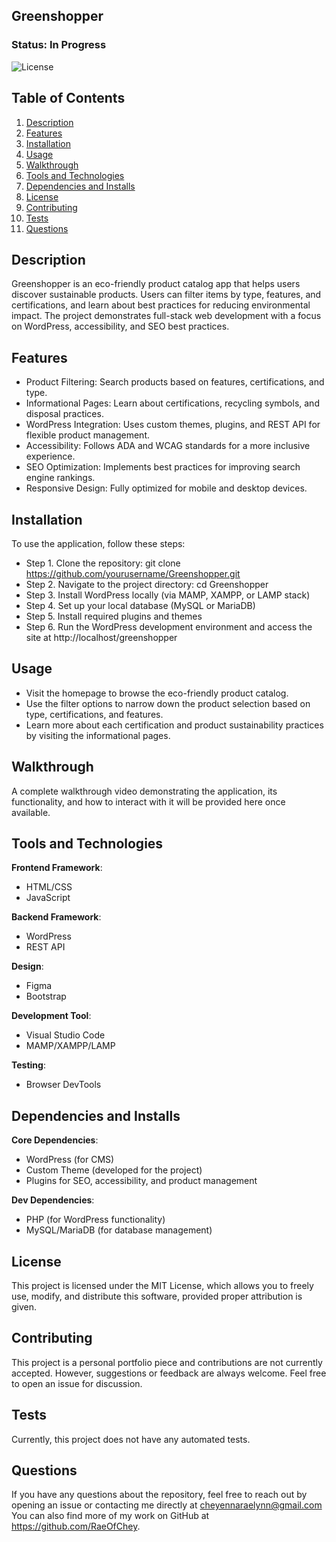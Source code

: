 ## Greenshopper

### Status: In Progress

![License](https://img.shields.io/badge/license-MIT-brightgreen.svg)

## Table of Contents
1. [Description](#description)
2. [Features](#features)
3. [Installation](#installation)
4. [Usage](#usage)
5. [Walkthrough](#walkthrough)
6. [Tools and Technologies](#tools-and-technologies)
7. [Dependencies and Installs](#dependencies-and-installs)
8. [License](#license)
9. [Contributing](#contributing)
10. [Tests](#tests)
11. [Questions](#questions)

## Description
Greenshopper is an eco-friendly product catalog app that helps users discover sustainable products. Users can filter items by type, features, and certifications, and learn about best practices for reducing environmental impact. The project demonstrates full-stack web development with a focus on WordPress, accessibility, and SEO best practices.

## Features
- Product Filtering: Search products based on features, certifications, and type.
- Informational Pages: Learn about certifications, recycling symbols, and disposal practices.
- WordPress Integration: Uses custom themes, plugins, and REST API for flexible product management.
- Accessibility: Follows ADA and WCAG standards for a more inclusive experience.
- SEO Optimization: Implements best practices for improving search engine rankings.
- Responsive Design: Fully optimized for mobile and desktop devices.

## Installation
To use the application, follow these steps:

- Step 1. Clone the repository: git clone https://github.com/yourusername/Greenshopper.git
- Step 2. Navigate to the project directory: cd Greenshopper
- Step 3. Install WordPress locally (via MAMP, XAMPP, or LAMP stack)
- Step 4. Set up your local database (MySQL or MariaDB)
- Step 5. Install required plugins and themes
- Step 6. Run the WordPress development environment and access the site at http://localhost/greenshopper

## Usage
- Visit the homepage to browse the eco-friendly product catalog.
- Use the filter options to narrow down the product selection based on type, certifications, and features.
- Learn more about each certification and product sustainability practices by visiting the informational pages.

## Walkthrough
A complete walkthrough video demonstrating the application, its functionality, and how to interact with it will be provided here once available.

## Tools and Technologies
**Frontend Framework**:
- HTML/CSS
- JavaScript

**Backend Framework**:
- WordPress
- REST API

**Design**:
- Figma
- Bootstrap
  
**Development Tool**:
- Visual Studio Code
- MAMP/XAMPP/LAMP

**Testing**:
- Browser DevTools
  
## Dependencies and Installs

**Core Dependencies**:
- WordPress (for CMS)
- Custom Theme (developed for the project)
- Plugins for SEO, accessibility, and product management

**Dev Dependencies**:
- PHP (for WordPress functionality)
- MySQL/MariaDB (for database management)

## License
This project is licensed under the MIT License, which allows you to freely use, modify, and distribute this software, provided proper attribution is given.

## Contributing
This project is a personal portfolio piece and contributions are not currently accepted. However, suggestions or feedback are always welcome. Feel free to open an issue for discussion.

## Tests
Currently, this project does not have any automated tests.

## Questions
If you have any questions about the repository, feel free to reach out by opening an issue or contacting me directly at cheyennaraelynn@gmail.com You can also find more of my work on GitHub at https://github.com/RaeOfChey.
